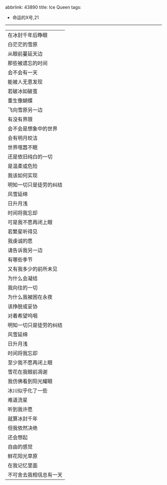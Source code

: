 abbrlink: 43890
title: Ice Queen
tags:
  - 命运的X号,21
---
|      |
|--|
|在冰封千年后睁眼|
|白茫茫的雪原|
|从眼前蔓延天边|
|那些被遗忘的时间|
|会不会有一天|
|能被人无意发现|
|若破冰如破茧|
|重生像蝴蝶|
|飞向雪原另一边|
|有没有界限|
|会不会是想象中的世界|
|会有明月皎洁|
|世界喧嚣不眠|
|还是依旧纯白的一切|
|是温柔或危险|
|我该如何实现|
|明知一切只是徒劳的纠结|
|风雪延绵|
|日升月浅|
|时间将我忘却|
|可是我不愿再闭上眼|
|若繁星听得见|
|我虔诚的愿|
|请告诉我另一边|
|有哪些季节|
|又有我多少的前所未见|
|为什么会凝结|
|我向往的一切|
|为什么我被困在永夜|
|该挣脱或妥协|
|对着希望呜咽|
|明知一切只是徒劳的纠结|
|风雪延绵|
|日升月浅|
|时间将我忘却|
|至少我不愿再闭上眼|
|雪花在我眼前凋谢|
|我仿佛看到阳光耀眼|
|冰川似乎化了一些|
|难道流星|
|听到我许愿|
|就算冰封千年|
|但我依然决绝|
|还会想起|
|自由的感觉|
|鲜花阳光草原|
|在我记忆里面|
|不可舍去我相信总有一天|